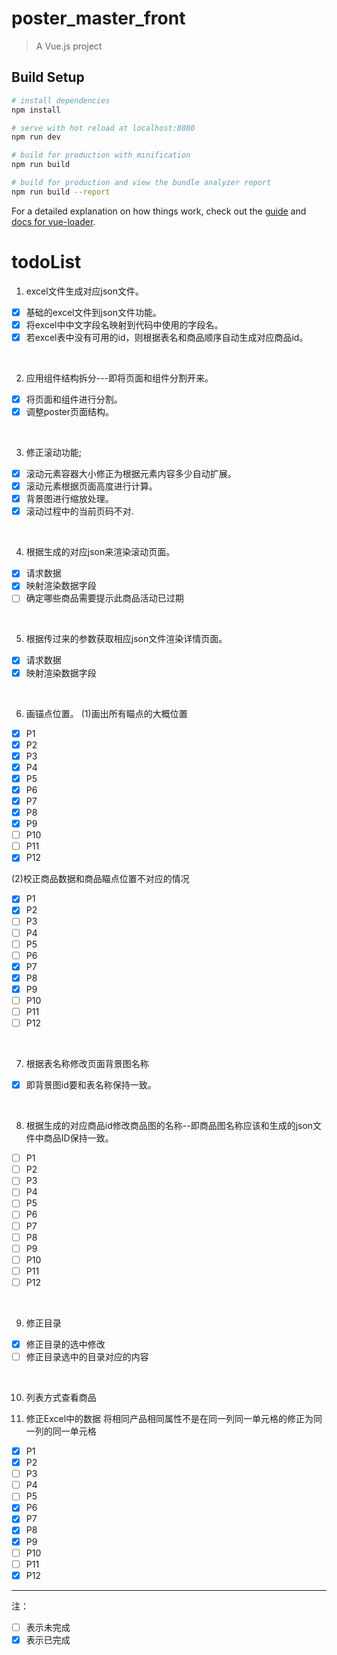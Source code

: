 # poster_master_front

> A Vue.js project

## Build Setup

``` bash
# install dependencies
npm install

# serve with hot reload at localhost:8080
npm run dev

# build for production with minification
npm run build

# build for production and view the bundle analyzer report
npm run build --report
```

For a detailed explanation on how things work, check out the [guide](http://vuejs-templates.github.io/webpack/) and [docs for vue-loader](http://vuejs.github.io/vue-loader).

# todoList
1. excel文件生成对应json文件。
- [x] 基础的excel文件到json文件功能。
- [x] 将excel中中文字段名映射到代码中使用的字段名。
- [x] 若excel表中没有可用的id，则根据表名和商品顺序自动生成对应商品id。
<br />

2. 应用组件结构拆分---即将页面和组件分割开来。
- [x] 将页面和组件进行分割。 
- [x] 调整poster页面结构。
<br />

3. 修正滚动功能;
- [x] 滚动元素容器大小修正为根据元素内容多少自动扩展。
- [x] 滚动元素根据页面高度进行计算。
- [x] 背景图进行缩放处理。
- [x] 滚动过程中的当前页码不对.       
<br />

4. 根据生成的对应json来渲染滚动页面。
- [x] 请求数据
- [x] 映射渲染数据字段
- [ ] 确定哪些商品需要提示此商品活动已过期
<br />

5. 根据传过来的参数获取相应json文件渲染详情页面。
- [x] 请求数据
- [x] 映射渲染数据字段         
<br />

6. 画锚点位置。
(1)画出所有瞄点的大概位置
- [x] P1
- [x] P2
- [x] P3
- [x] P4
- [x] P5
- [x] P6
- [x] P7
- [x] P8
- [x] P9
- [ ] P10
- [ ] P11
- [x] P12

(2)校正商品数据和商品瞄点位置不对应的情况
- [x] P1
- [x] P2
- [ ] P3
- [ ] P4
- [ ] P5
- [ ] P6
- [x] P7
- [x] P8
- [x] P9
- [ ] P10
- [ ] P11
- [ ] P12

<br />

7. 根据表名称修改页面背景图名称
- [x] 即背景图id要和表名称保持一致。
<br />

8. 根据生成的对应商品id修改商品图的名称--即商品图名称应该和生成的json文件中商品ID保持一致。
- [ ] P1
- [ ] P2
- [ ] P3
- [ ] P4
- [ ] P5
- [ ] P6
- [ ] P7
- [ ] P8
- [ ] P9
- [ ] P10
- [ ] P11
- [ ] P12
<br />

9. 修正目录
- [x] 修正目录的选中修改
- [ ] 修正目录选中的目录对应的内容
<br />

10. 列表方式查看商品  

11. 修正Excel中的数据
将相同产品相同属性不是在同一列同一单元格的修正为同一列的同一单元格
- [x] P1
- [x] P2
- [ ] P3
- [ ] P4
- [ ] P5
- [x] P6
- [x] P7
- [x] P8
- [x] P9
- [ ] P10
- [ ] P11
- [x] P12
--------------------

注：
- [ ]  表示未完成
- [x] 表示已完成

